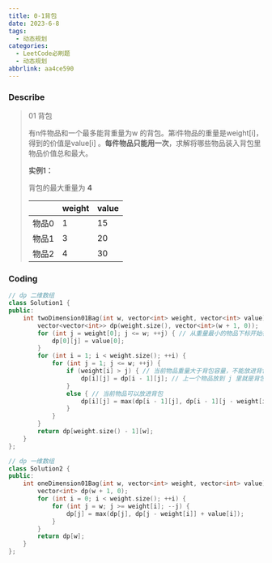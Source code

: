 ```yaml
---
title: 0-1背包
date: 2023-6-8
tags:
  - 动态规划
categories:
  - LeetCode必刷题
  - 动态规划
abbrlink: aa4ce590
---
```


### Describe

> 01 背包
>
> 有n件物品和一个最多能背重量为w 的背包。第i件物品的重量是weight[i]，得到的价值是value[i] 。**每件物品只能用一次**，求解将哪些物品装入背包里物品价值总和最大。
>
> **实例1：**
>
> 背包的最大重量为 **4**
>
> |       | weight | value |
> | ----- | ------ | ----- |
> | 物品0 | 1      | 15    |
> | 物品1 | 3      | 20    |
> | 物品2 | 4      | 30    |
>

### Coding

```cpp
// dp 二维数组
class Solution1 {
public:
    int twoDimension01Bag(int w, vector<int> weight, vector<int> value) {
        vector<vector<int>> dp(weight.size(), vector<int>(w + 1, 0));
        for (int j = weight[0]; j <= w; ++j) { // 从重量最小的物品下标开始初始化 dp
            dp[0][j] = value[0];
        }
        for (int i = 1; i < weight.size(); ++i) {
            for (int j = 1; j <= w; ++j) {
                if (weight[i] > j) { // 当前物品重量大于背包容量，不能放进背包
                    dp[i][j] = dp[i - 1][j]; // 上一个物品放到 j 里就是背包价值总和最大
                }
                else { // 当前物品可以放进背包
                    dp[i][j] = max(dp[i - 1][j], dp[i - 1][j - weight[i]] + value[i]);
                }
            }
        }
        return dp[weight.size() - 1][w];
    }
};
```



```cpp
// dp 一维数组
class Solution2 {
public:
    int oneDimension01Bag(int w, vector<int> weight, vector<int> value) {
        vector<int> dp(w + 1, 0);
        for (int i = 0; i < weight.size(); ++i) {
            for (int j = w; j >= weight[i]; --j) {
                dp[j] = max(dp[j], dp[j - weight[i]] + value[i]);
            }
        }
        return dp[w];
    }
};
```

